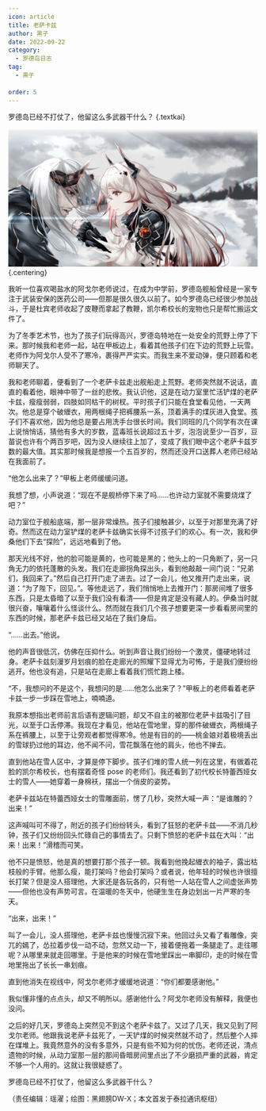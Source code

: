 ```yaml
---
icon: article
title: 老萨卡兹
author: 黒子
date: 2022-09-22
category:
  - 罗德岛日志
tag:
  - 黒子

order: 5
---
```


罗德岛已经不打仗了，他留这么多武器干什么？ {.textkai}

<!-- more -->

![](./res/illustration/老萨卡兹.webp) {.centering}

我听一位喜欢喝盐水的阿戈尔老师说过，在成为中学前，罗德岛舰船曾经是一家专注于武装安保的医药公司——但那是很久很久以前了。如今罗德岛已经很少参加战斗，于是杜宾老师收起了皮鞭而拿起了教鞭，凯尔希校长的宠物也只是帮忙搬运文件了。

为了冬季艺术节，也为了孩子们玩得高兴，罗德岛特地在一处安全的荒野上停了下来。那时候我和老师一起，站在甲板边上，看着其他孩子们在下边的荒野上玩雪。老师作为阿戈尔人受不了寒冷，裹得严严实实。而我生来不爱动弹，便只顾着和老师聊天了。

我和老师聊着，便看到了一个老萨卡兹走出舰船走上荒野。老师突然就不说话，直直的看着他，眼神中带了一丝的悲攸。我认识他，这是在动力室里忙活铲煤的老萨卡兹，瘦瘦弱弱，四肢如同枯干的树杈。平时孩子们只能在食堂看见他，一天两次。他总是穿个破緾衣，用两根绳子把裤腰系一系，顶着满手的煤灰进入食堂。孩子们不喜欢他，因为他总是要占用洗手台很长时间。我们同班的几个同学有次在课上说悄悄话，猜他有多大的岁数，蓝毒班长说超过五十岁，泡泡说至少一百岁，豆苗说也许有个两百岁吧，因为没人继续往上加了，变成了我们眼中这个老萨卡兹岁数的最大值。其实那时候我是想报一个五百岁的，然而还没开口送葬人老师已经站在我面前了。

“他怎么出来了？”甲板上老师缓缓问道。

我想了想，小声说道：“现在不是舰桥停下来了吗……也许动力室就不需要烧煤了吧？”

动力室位于舰船底端，那一层非常燥热。孩子们接触甚少，以至于对那里充满了好奇。然而这在动力室铲煤的老萨卡兹确实长得不讨孩子们的欢心。有一次，我和伊桑他们下去“探险”，远远地看到了他。

那天光线不好，他的脸可能是黄的，也可能是黑的；他头上的一只角断了，另一只角无力的依托蓬散的头发。我们在走廊拐角探出头，看到他敲敲一间门说：“兄弟们，我回来了。”然后自己打开门走了进去。过了一会儿，他又推开门走出来，说道：“为了陛下，回见。”。等他走远了，我们悄悄地上去推开门：那房间堆了很多东西，只是太昏暗了以至于我们没有看清——但是肯定是没有藏人的。伊桑当时就很兴奋，嚷嚷着什么怪谈什么。然而就在我们几个孩子想要更深一步看看房间里的东西的时候，那老萨卡兹已经又站在了我们身后。

“……出去。”他说。

他的声音很低沉，仿佛在压抑什么。听到声音让我们纷纷一个激灵，僵硬地转过身。老萨卡兹刻漫岁月划痕的脸在走廊光的照耀下显得尤为可怖，于是我们便纷纷逃开。他也没有追，只是站在走廊上看着我们慌忙跑上楼。

“不，我想问的不是这个，我想问的是……他怎么出来了？”甲板上的老师看着老萨卡兹一步一步踩在雪地上，喃喃道。

我原本想指出老师前言后语有逻辑问题，却又不自主的被那位老萨卡兹吸引了目光，以至于口舌停滞。我现在才看见，他站在雪地里，穿的那件破緾衣，两根绳子系在裤腰上，以至于让旁观者都觉得寒冷。他是有目的的——桃金娘对着极境丢出的雪球扔过他的耳边，他不闻不问，雪花飘落在他的肩头，他也不掸去。

直到他站在雪人区中，才算是停下脚步。孩子们堆的雪人统一列在这里，有做着花脸的凯尔希校长，也有摆着奇怪 pose 的老师们。我还看到了初代校长特蕾西娅女士的雪人——她穿着一身棉袄，摆出一个俏皮的姿势。

老萨卡兹站在特蕾西娅女士的雪雕面前，愣了几秒，突然大喊一声：“是谁雕的？出来！”

这声喊叫可不得了，附近的孩子们纷纷转头，看到了狂怒的老萨卡兹——不消几秒钟，孩子们又纷纷回头忙碌自己的事情去了。只剩下愤怒的老萨卡兹在大叫：“出来！出来！”滑稽而可笑。

他不只是愤怒，他是真的想要打那个孩子一顿。我看到他挽起緾衣的袖子，露出枯枝般的手臂。他那么瘦，能打架吗？他会打架吗？或者说，他年轻的时候也许很擅长打架？但是没人搭理他，大家还是各玩各的，只有他一人站在雪人之间虚张声势——但他也没有声势可言。在温暖的冬天中，他硬生生在身边划出一片严寒的冬天。

“出来，出来！”

叫了一会儿，没人搭理他，老萨卡兹也慢慢沉寂下来。他回过头又看了看雕像，突兀的嫣了，怂拉着步伐一动不动，忽然又动一下，接着便拖着一条腿走了。走往哪呢？从哪里来就走回哪里。于是他来的时候在雪地里踩出一串脚印，走的时候在雪地里拖出了长长一串划痕。

直到他消失在视线中，阿戈尔老师才缓缓地说道：“你们都要感谢他。”

我似懂非懂的点点头，却又不明所以。感谢他什么？阿戈尔老师没有解释，我便也没问。

之后的好几天，罗德岛上突然见不到这个老萨卡兹了。又过了几天，我又见到了阿戈尔老师。他跟我说老萨卡兹死了，一天铲煤的时候突然就不动了，然后整个人摔在煤堆上。我竟然意外的没有多意外，只是有些不知为何的忧伤。老师还说，清点遗物的时候，从动力室那一层的那间昏暗房间里点出了不少磨损严重的武器，肯定不够一个人用的。这就让我很疑惑了。

罗德岛已经不打仗了，他留这么多武器干什么？<eod />

（责任编辑：瑶濯；绘图：黑翅膀DW-X；本文首发于泰拉通讯枢纽）

<FakeAds />